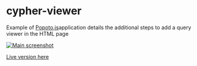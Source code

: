 # cypher-viewer

Example of [Popoto.js](http://popotojs.com/)application details the additional steps to add a query viewer in the HTML page

[![Main screenshot](https://nhogs.github.io/popoto-examples/cypher-viewer/screen/main.png "Main screenshot")](https://nhogs.github.io/popoto-examples/cypher-viewer/index.html)

[Live version here](https://nhogs.github.io/popoto-examples/cypher-viewer/index.html)
